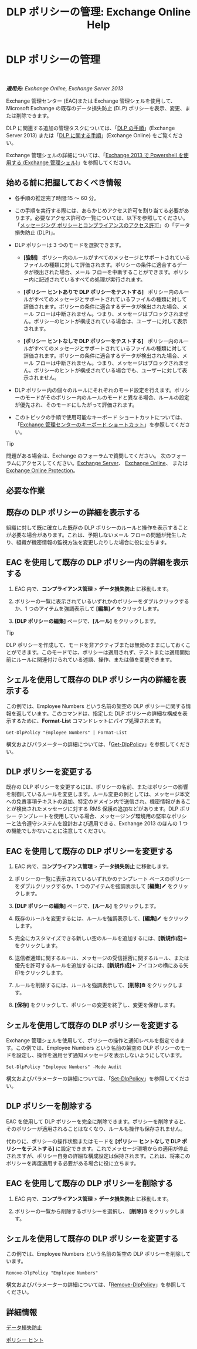 ﻿---
title: 'DLP ポリシーの管理: Exchange Online Help'
TOCTitle: DLP ポリシーの管理
ms:assetid: ba81fabd-7f7f-4ef7-968f-ce851ada9d70
ms:mtpsurl: https://technet.microsoft.com/ja-jp/library/JJ673559(v=EXCHG.150)
ms:contentKeyID: 49896440
ms.date: 05/22/2018
mtps_version: v=EXCHG.150
ms.translationtype: HT
---

# DLP ポリシーの管理

 

_**適用先:** Exchange Online, Exchange Server 2013_

Exchange 管理センター (EAC)または Exchange 管理シェルを使用して、Microsoft Exchange の既存のデータ損失防止 (DLP) ポリシーを表示、変更、または削除できます。

DLP に関連する追加の管理タスクについては、「[DLP の手順](dlp-procedures-exchange-2013-help.md)」(Exchange Server 2013) または「[DLP に関する手順](https://technet.microsoft.com/ja-jp/library/jj938003\(v=exchg.150\))」(Exchange Online) をご覧ください。

Exchange 管理シェルの詳細については、「[Exchange 2013 で Powershell を使用する (Exchange 管理シェル)](https://technet.microsoft.com/ja-jp/library/bb123778\(v=exchg.150\))」を参照してください。

## 始める前に把握しておくべき情報

  - 各手順の推定完了時間:15 ～ 60 分。

  - この手順を実行する際には、あらかじめアクセス許可を割り当てる必要があります。必要なアクセス許可の一覧については、以下を参照してください。「[メッセージング ポリシーとコンプライアンスのアクセス許可](messaging-policy-and-compliance-permissions-exchange-2013-help.md)」の「データ損失防止 (DLP)」。

  - DLP ポリシーは 3 つのモードを選択できます。
    
      -  
        **\[強制\]**   ポリシー内のルールがすべてのメッセージとサポートされているファイルの種類に対して評価されます。ポリシーの条件に適合するデータが検出された場合、メール フローを中断することができます。ポリシー内に記述されているすべての処理が実行されます。
    
      -  
        **\[ポリシー ヒントありで DLP ポリシーをテストする\]**   ポリシー内のルールがすべてのメッセージとサポートされているファイルの種類に対して評価されます。ポリシーの条件に適合するデータが検出された場合、メール フローは中断されません。つまり、メッセージはブロックされません。ポリシーのヒントが構成されている場合は、ユーザーに対して表示されます。
    
      -  
        **\[ポリシー ヒントなしで DLP ポリシーをテストする\]**   ポリシー内のルールがすべてのメッセージとサポートされているファイルの種類に対して評価されます。ポリシーの条件に適合するデータが検出された場合、メール フローは中断されません。つまり、メッセージはブロックされません。ポリシーのヒントが構成されている場合でも、ユーザーに対して表示されません。

  - DLP ポリシー内の個々のルールにそれぞれのモード設定を行えます。ポリシーのモードがそのポリシー内のルールのモードと異なる場合、ルールの設定が優先され、そのモードにしたがって評価されます。

  - このトピックの手順で使用可能なキーボード ショートカットについては、「[Exchange 管理センターのキーボード ショートカット](keyboard-shortcuts-in-the-exchange-admin-center-exchange-online-protection-help.md)」を参照してください。


> [!TIP]
> 問題がある場合は、Exchange のフォーラムで質問してください。 次のフォーラムにアクセスしてください。<A href="https://go.microsoft.com/fwlink/p/?linkid=60612">Exchange Server</A>、 <A href="https://go.microsoft.com/fwlink/p/?linkid=267542">Exchange Online</A>、 または <A href="https://go.microsoft.com/fwlink/p/?linkid=285351">Exchange Online Protection</A>。



## 必要な作業

## 既存の DLP ポリシーの詳細を表示する

組織に対して既に確立した既存の DLP ポリシーのルールと操作を表示することが必要な場合があります。これは、予期しないメール フローの問題が発生したり、組織が機密情報の監視方法を変更したりした場合に役に立ちます。

## EAC を使用して既存の DLP ポリシー内の詳細を表示する

1.  EAC 内で、**コンプライアンス管理** \> **データ損失防止** に移動します。

2.  ポリシーの一覧に表示されているいずれかのポリシーをダブルクリックするか、1 つのアイテムを強調表示して **\[編集\]**![編集アイコン](images/Bb124582.6f53ccb2-1f13-4c02-bea0-30690e6ea71d(EXCHG.150).gif "編集アイコン") をクリックします。

3.  **\[DLP ポリシーの編集\]** ページで、**\[ルール\]** をクリックします。


> [!TIP]
> DLP ポリシーを作成して、モードを非アクティブまたは無効のままにしておくことができます。このモードでは、ポリシーは適用されず、テストまたは適用開始前にルールに関連付けられている述語、操作、または値を変更できます。



## シェルを使用して既存の DLP ポリシー内の詳細を表示する

この例では、Employee Numbers という名前の架空の DLP ポリシーに関する情報を返しています。このコマンドは、指定した DLP ポリシーの詳細な構成を表示するために、**Format-List** コマンドレットにパイプ処理されます。

    Get-DlpPolicy "Employee Numbers" | Format-List

構文およびパラメーターの詳細については、「[Get-DlpPolicy](https://technet.microsoft.com/ja-jp/library/jj215752\(v=exchg.150\))」を参照してください。

## DLP ポリシーを変更する

既存の DLP ポリシーを変更するには、ポリシーの名前、またはポリシーの影響を制御しているルールを変更します。ルール変更の例としては、メッセージ本文への免責事項テキストの追加、特定のドメイン内で送信され、機密情報があることが検出されたメッセージに対する RMS 保護の追加などがあります。DLP ポリシー テンプレートを使用している場合、メッセージング環境用の堅牢なポリシーと法令遵守システムを設計および適用できる、Exchange 2013 のほんの 1 つの機能でしかないことに注意してください。

## EAC を使用して既存の DLP ポリシーを変更する

1.  EAC 内で、**コンプライアンス管理** \> **データ損失防止** に移動します。

2.  ポリシーの一覧に表示されているいずれかのテンプレート ベースのポリシーをダブルクリックするか、1 つのアイテムを強調表示して **\[編集\]**![編集アイコン](images/Bb124582.6f53ccb2-1f13-4c02-bea0-30690e6ea71d(EXCHG.150).gif "編集アイコン") をクリックします。

3.  **\[DLP ポリシーの編集\]** ページで、**\[ルール\]** をクリックします。

4.  既存のルールを変更するには、ルールを強調表示して、**\[編集\]**![編集アイコン](images/Bb124582.6f53ccb2-1f13-4c02-bea0-30690e6ea71d(EXCHG.150).gif "編集アイコン") をクリックします。

5.  完全にカスタマイズできる新しい空のルールを追加するには、**\[新規作成\]**![\[追加\] アイコン](images/JJ218640.c1e75329-d6d7-4073-a27d-498590bbb558(EXCHG.150).gif "[追加] アイコン") をクリックします。

6.  送信者通知に関するルール、メッセージの受信拒否に関するルール、または優先を許可するルールを追加するには、**\[新規作成\]**![\[追加\] アイコン](images/JJ218640.c1e75329-d6d7-4073-a27d-498590bbb558(EXCHG.150).gif "[追加] アイコン") アイコンの横にある矢印をクリックします。

7.  ルールを削除するには、ルールを強調表示して、**\[削除\]**![\[削除\] アイコン](images/JJ651670.14f639f6-61e8-4418-bbfb-0db14de9d2f5(EXCHG.150).gif "[削除] アイコン") をクリックします。

8.  **\[保存\]** をクリックして、ポリシーの変更を終了し、変更を保存します。

## シェルを使用して既存の DLP ポリシーを変更する

Exchange 管理シェルを使用して、ポリシーの操作と通知レベルを指定できます。この例では、Employee Numbers という名前の架空の DLP ポリシーのモードを設定し、操作を適用せず通知メッセージを表示しないようにしています。

    Set-DlpPolicy "Employee Numbers" -Mode Audit

構文およびパラメーターの詳細については、「[Set-DlpPolicy](https://technet.microsoft.com/ja-jp/library/jj215778\(v=exchg.150\))」を参照してください。

## DLP ポリシーを削除する

EAC を使用して DLP ポリシーを完全に削除できます。ポリシーを削除すると、そのポリシーが適用されることはなくなり、ルールも操作も保存されません。

代わりに、ポリシーの操作状態またはモードを **\[ポリシー ヒントなしで DLP ポリシーをテストする\]** に設定できます。これでメッセージ環境からの適用が停止されますが、ポリシー自身の詳細な構成設定は保持されます。これは、将来このポリシーを再度適用する必要がある場合に役に立ちます。

## EAC を使用して既存の DLP ポリシーを削除する

1.  EAC 内で、**コンプライアンス管理** \> **データ損失防止** に移動します。

2.  ポリシーの一覧から削除するポリシーを選択し、 **\[削除\]**![\[削除\] アイコン](images/JJ651670.14f639f6-61e8-4418-bbfb-0db14de9d2f5(EXCHG.150).gif "[削除] アイコン") をクリックします。

## シェルを使用して既存の DLP ポリシーを変更する

この例では、Employee Numbers という名前の架空の DLP ポリシーを削除しています。

    Remove-DlpPolicy "Employee Numbers"

構文およびパラメーターの詳細については、「[Remove-DlpPolicy](https://technet.microsoft.com/ja-jp/library/jj215677\(v=exchg.150\))」を参照してください。

## 詳細情報

[データ損失防止](technical-overview-of-dlp-data-loss-prevention-in-exchange.md)

[ポリシー ヒント](technical-overview-of-policy-tips-in-exchange-online-and-exchange-2013.md)

